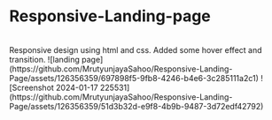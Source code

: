 # Responsive-Landing-page
<br>
Responsive design using html and css. Added some hover effect and transition.
![landing page](https://github.com/MrutyunjayaSahoo/Responsive-Landing-Page/assets/126356359/697898f5-9fb8-4246-b4e6-3c285111a2c1)
![Screenshot 2024-01-17 225531](https://github.com/MrutyunjayaSahoo/Responsive-Landing-Page/assets/126356359/51d3b32d-e9f8-4b9b-9487-3d72edf42792)

